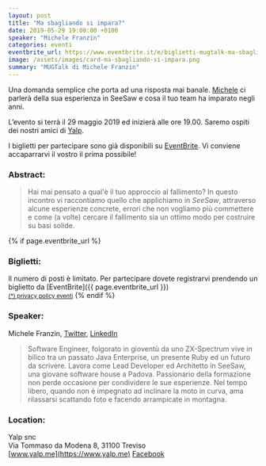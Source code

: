 ```yaml
---
layout: post
title: "Ma sbagliando si impara?"
date: 2019-05-29 19:00:00 +0100
speaker: "Michele Franzin"
categories: eventi
eventbrite_url: https://www.eventbrite.it/e/biglietti-mugtalk-ma-sbagliando-si-impara-61749316869
image: /assets/images/card-ma-sbagliando-si-impara.png
summary: "MUGTalk di Michele Franzin"
---
```


Una domanda semplice che porta ad una risposta mai banale. [Michele](#speaker) ci parlerà della sua esperienza in SeeSaw e cosa il tuo team ha imparato negli anni.

L’evento si terrà il 29 maggio 2019 ed inizierà alle ore 19.00. Saremo ospiti dei nostri amici di [Yalp](#location).

I biglietti per partecipare sono già disponibili su [EventBrite](#tickets). Vi conviene accaparrarvi il vostro il prima possibile!

<h3>Abstract:</h3>

> Hai mai pensato a qual'è il tuo approccio al fallimento? In questo incontro vi raccontiamo quello che applichiamo in *SeeSaw*, attraverso alcune esperienze concrete, errori che non vogliamo più commettere e come (a volte) cercare il fallimento sia un ottimo modo per costruire su basi solide.

{% if page.eventbrite_url %}
<a id="tickets"></a>
<h3>Biglietti:</h3>
Il numero di posti è limitato. Per partecipare dovete registrarvi prendendo un biglietto da [EventBrite]({{ page.eventbrite_url }})<br/>
<small><a href="#privacy-policy">(*) privacy policy eventi</a></small>
{% endif %}

<a id="speaker"></a>
<h3>Speaker:</h3>

Michele Franzin,
[Twitter](https://twitter.com/realfuzzy),
[LinkedIn](https://www.linkedin.com/in/michelefranzin)

> Software Engineer, folgorato in gioventù da uno ZX-Spectrum vive in bilico tra un passato Java Enterprise, un presente Ruby ed un futuro da scrivere.
Lavora come Lead Developer ed Architetto in SeeSaw, una giovane software house a Padova.
Passionario della formazione non perde occasione per condividere le sue esperienze.
Nel tempo libero, quando non è impegnato ad inclinare la moto in curva, ama rilassarsi scattando foto e facendo arrampicate in montagna.

<a id="location"></a>
<h3>Location:</h3>

Yalp snc<br/>
Via Tommaso da Modena 8, 31100 Treviso<br/>
[www.yalp.me](https://www.yalp.me) [Facebook](https://www.facebook.com/WeMadeStrategies)

